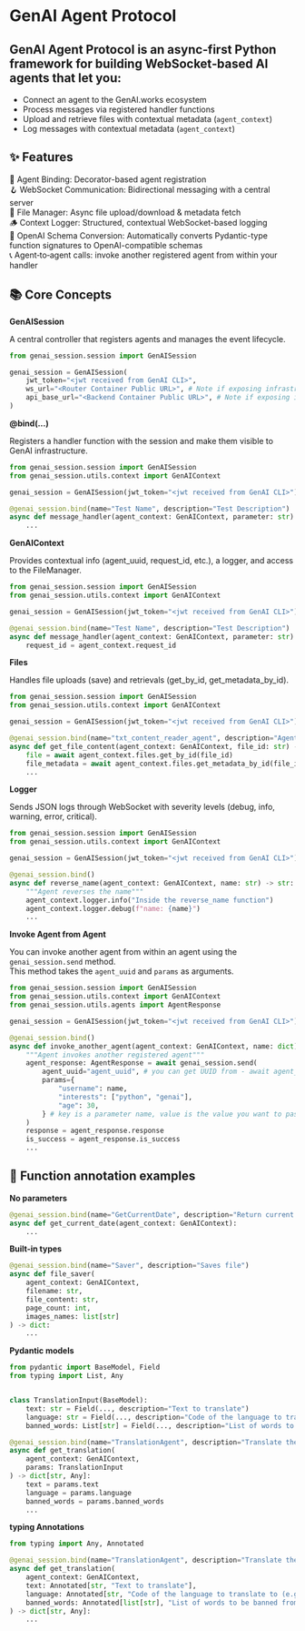 # GenAI Agent Protocol

## GenAI Agent Protocol is an async‑first Python framework for building WebSocket‑based AI agents that let you: 

* Connect an agent to the GenAI.works ecosystem 
* Process messages via registered handler functions
* Upload and retrieve files with contextual metadata (`agent_context`)
* Log messages with contextual metadata (`agent_context`)

## ✨ Features

🧠 Agent Binding: Decorator-based agent registration\
🪝 WebSocket Communication: Bidirectional messaging with a central server\
📁 File Manager: Async file upload/download & metadata fetch\
🪵 Context Logger: Structured, contextual WebSocket-based logging\
🔎 OpenAI Schema Conversion: Automatically converts Pydantic-type function signatures to OpenAI-compatible schemas\
📞 Agent‑to‑agent calls: invoke another registered agent from within your handler

## 📚 Core Concepts

**GenAISession**

A central controller that registers agents and manages the event lifecycle. 
```python
from genai_session.session import GenAISession

genai_session = GenAISession(
    jwt_token="<jwt received from GenAI CLI>",
    ws_url="<Router Container Public URL>", # Note if exposing infrastructure with ngrok
    api_base_url="<Backend Container Public URL>", # Note if exposing infrastructure with ngrok
)
```

**@bind(...)**

Registers a handler function with the session and make them visible to GenAI infrastructure.
```python
from genai_session.session import GenAISession
from genai_session.utils.context import GenAIContext

genai_session = GenAISession(jwt_token="<jwt received from GenAI CLI>")

@genai_session.bind(name="Test Name", description="Test Description")
async def message_handler(agent_context: GenAIContext, parameter: str) -> str:
    ...
```

**GenAIContext**

Provides contextual info (agent_uuid, request_id, etc.), a logger, and access to the FileManager.
```python
from genai_session.session import GenAISession
from genai_session.utils.context import GenAIContext

genai_session = GenAISession(jwt_token="<jwt received from GenAI CLI>")

@genai_session.bind(name="Test Name", description="Test Description")
async def message_handler(agent_context: GenAIContext, parameter: str) -> str:
    request_id = agent_context.request_id
```

**Files**

Handles file uploads (save) and retrievals (get_by_id, get_metadata_by_id).
```python
from genai_session.session import GenAISession
from genai_session.utils.context import GenAIContext

genai_session = GenAISession(jwt_token="<jwt received from GenAI CLI>")

@genai_session.bind(name="txt_content_reader_agent", description="Agent returns txt file content")
async def get_file_content(agent_context: GenAIContext, file_id: str) -> str:
    file = await agent_context.files.get_by_id(file_id)
    file_metadata = await agent_context.files.get_metadata_by_id(file_id)
    ...
```

**Logger**

Sends JSON logs through WebSocket with severity levels (debug, info, warning, error, critical).
```python
from genai_session.session import GenAISession
from genai_session.utils.context import GenAIContext

genai_session = GenAISession(jwt_token="<jwt received from GenAI CLI>")

@genai_session.bind()
async def reverse_name(agent_context: GenAIContext, name: str) -> str:
    """Agent reverses the name"""
    agent_context.logger.info("Inside the reverse_name function")
    agent_context.logger.debug(f"name: {name}")
    ...
```

**Invoke Agent from Agent**

You can invoke another agent from within an agent using the `genai_session.send` method.\
This method takes the `agent_uuid` and `params` as arguments.
```python
from genai_session.session import GenAISession
from genai_session.utils.context import GenAIContext
from genai_session.utils.agents import AgentResponse

genai_session = GenAISession(jwt_token="<jwt received from GenAI CLI>")

@genai_session.bind()
async def invoke_another_agent(agent_context: GenAIContext, name: dict) -> str:
    """Agent invokes another registered agent"""
    agent_response: AgentResponse = await genai_session.send(
        agent_uuid="agent_uuid", # you can get UUID from - await agent_context.get_my_agents()
        params={
            "username": name,
            "interests": ["python", "genai"],
            "age": 30,
        } # key is a parameter name, value is the value you want to pass
    )
    response = agent_response.response
    is_success = agent_response.is_success
    ...
```

## 📝 Function annotation examples

**No parameters**
```python
@genai_session.bind(name="GetCurrentDate", description="Return current date")
async def get_current_date(agent_context: GenAIContext):
    ...
```

**Built-in types**
```python
@genai_session.bind(name="Saver", description="Saves file")
async def file_saver(
    agent_context: GenAIContext,
    filename: str,
    file_content: str, 
    page_count: int, 
    images_names: list[str]
) -> dict:
    ...
```

**Pydantic models**
```python
from pydantic import BaseModel, Field
from typing import List, Any


class TranslationInput(BaseModel):
    text: str = Field(..., description="Text to translate")
    language: str = Field(..., description="Code of the language to translate to (e.g. 'fr', 'es')")
    banned_words: List[str] = Field(..., description="List of words to be banned from translation")

@genai_session.bind(name="TranslationAgent", description="Translate the text into specified language")
async def get_translation(
    agent_context: GenAIContext,
    params: TranslationInput
) -> dict[str, Any]:
    text = params.text
    language = params.language
    banned_words = params.banned_words
    ...
```

**typing Annotations**
```python
from typing import Any, Annotated

@genai_session.bind(name="TranslationAgent", description="Translate the text into specified language")
async def get_translation(
    agent_context: GenAIContext, 
    text: Annotated[str, "Text to translate"],
    language: Annotated[str, "Code of the language to translate to (e.g. 'fr', 'es')"],
    banned_words: Annotated[list[str], "List of words to be banned from translation"],
) -> dict[str, Any]:
    ...
```